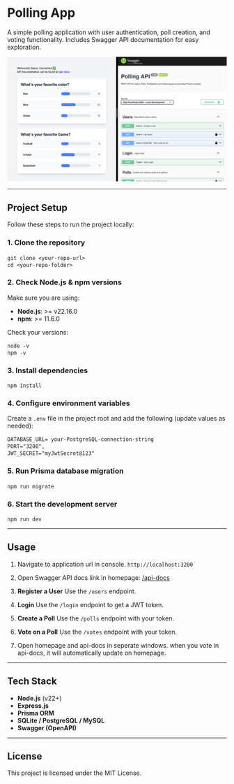 # Polling App

A simple polling application with user authentication, poll creation, and voting functionality.
Includes Swagger API documentation for easy exploration.

![Project Screenshot](/public/image.png)

---

## Project Setup

Follow these steps to run the project locally:

### 1. Clone the repository

```
git clone <your-repo-url>
cd <your-repo-folder>
```

### 2. Check Node.js & npm versions

Make sure you are using:

- **Node.js**: >= v22.16.0
- **npm**: >= 11.6.0

Check your versions:

```
node -v
npm -v
```

### 3. Install dependencies

```
npm install
```

### 4. Configure environment variables

Create a `.env` file in the project root and add the following (update values as needed):

```
DATABASE_URL= your-PostgreSQL-connection-string
PORT="3200",
JWT_SECRET="myJwtSecret@123"
```


### 5. Run Prisma database migration

```
npm run migrate
```

### 6. Start the development server

```
npm run dev
```

---

## Usage

1. Navigate to application url in console.
   `http://localhost:3200`

2. Open Swagger API docs link in homepage:
   [/api-docs](http://localhost:3200/api-docs)

3. **Register a User**
   Use the `/users` endpoint.

4. **Login**
   Use the `/login` endpoint to get a JWT token.

5. **Create a Poll**
   Use the `/polls` endpoint with your token.

6. **Vote on a Poll**
   Use the `/votes` endpoint with your token.

7. Open homepage and api-docs in seperate windows. when you vote in api-docs, it will automatically update on homepage.

---

## Tech Stack

- **Node.js** (v22+)
- **Express.js**
- **Prisma ORM**
- **SQLite / PostgreSQL / MySQL**
- **Swagger (OpenAPI)**

---

## License

This project is licensed under the MIT License.
